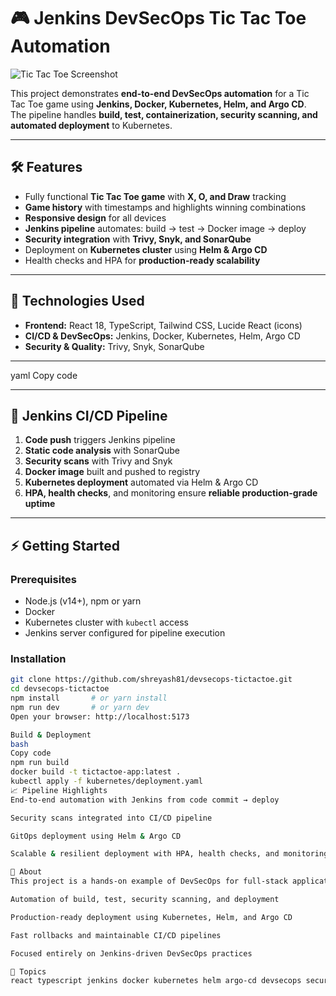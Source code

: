 # 🎮 Jenkins DevSecOps Tic Tac Toe Automation

![Tic Tac Toe Screenshot](screenshot-link-here)

This project demonstrates **end-to-end DevSecOps automation** for a Tic Tac Toe game using **Jenkins, Docker, Kubernetes, Helm, and Argo CD**.  
The pipeline handles **build, test, containerization, security scanning, and automated deployment** to Kubernetes.

---

## 🛠 Features

- Fully functional **Tic Tac Toe game** with **X, O, and Draw** tracking  
- **Game history** with timestamps and highlights winning combinations  
- **Responsive design** for all devices  
- **Jenkins pipeline** automates: build → test → Docker image → deploy  
- **Security integration** with **Trivy, Snyk, and SonarQube**  
- Deployment on **Kubernetes cluster** using **Helm & Argo CD**  
- Health checks and HPA for **production-ready scalability**

---

## 🧰 Technologies Used

- **Frontend:** React 18, TypeScript, Tailwind CSS, Lucide React (icons)  
- **CI/CD & DevSecOps:** Jenkins, Docker, Kubernetes, Helm, Argo CD  
- **Security & Quality:** Trivy, Snyk, SonarQube  

---


yaml
Copy code

---

## 🚀 Jenkins CI/CD Pipeline

1. **Code push** triggers Jenkins pipeline  
2. **Static code analysis** with SonarQube  
3. **Security scans** with Trivy and Snyk  
4. **Docker image** built and pushed to registry  
5. **Kubernetes deployment** automated via Helm & Argo CD  
6. **HPA, health checks**, and monitoring ensure **reliable production-grade uptime**  

---

## ⚡ Getting Started

### Prerequisites

- Node.js (v14+), npm or yarn  
- Docker  
- Kubernetes cluster with `kubectl` access  
- Jenkins server configured for pipeline execution  

### Installation

```bash
git clone https://github.com/shreyash81/devsecops-tictactoe.git
cd devsecops-tictactoe
npm install       # or yarn install
npm run dev       # or yarn dev
Open your browser: http://localhost:5173

Build & Deployment
bash
Copy code
npm run build
docker build -t tictactoe-app:latest .
kubectl apply -f kubernetes/deployment.yaml
📈 Pipeline Highlights
End-to-end automation with Jenkins from code commit → deploy

Security scans integrated into CI/CD pipeline

GitOps deployment using Helm & Argo CD

Scalable & resilient deployment with HPA, health checks, and monitoring

📌 About
This project is a hands-on example of DevSecOps for full-stack applications:

Automation of build, test, security scanning, and deployment

Production-ready deployment using Kubernetes, Helm, and Argo CD

Fast rollbacks and maintainable CI/CD pipelines

Focused entirely on Jenkins-driven DevSecOps practices

🔖 Topics
react typescript jenkins docker kubernetes helm argo-cd devsecops security ci-cd

